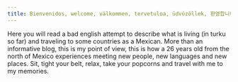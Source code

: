 ```yaml
---
title: Bienvenidos, welcome, välkommen, tervetuloa, üdvözöllek, 환영합니다, bienvenue.
---
```


Here you will read a bad english attempt to describe what is living (in turku so far) and traveling to some countries as a Mexican.
More than an informative blog, this is my point of view, this is how a 26 years old from the north of Mexico experiences meeting new people, new languages and new places.
Sit, tight your belt, relax, take your popcorns and travel with me to my memories.

